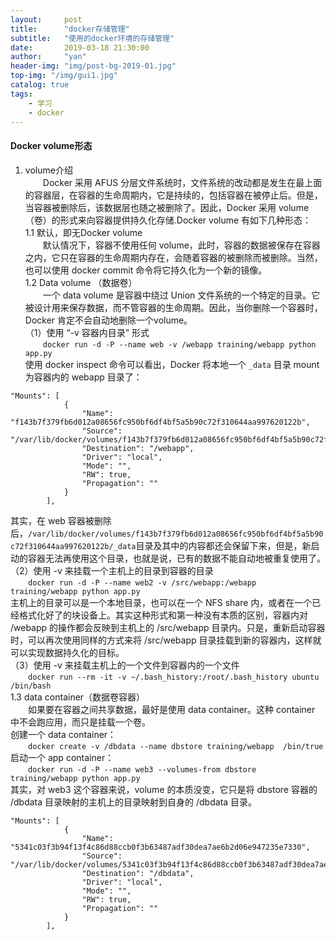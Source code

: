 ```yaml
---
layout:     post
title:      "docker存储管理"
subtitle:   "使用的docker环境的存储管理"
date:       2019-03-18 21:30:00
author:     "yan"
header-img: "img/post-bg-2019-01.jpg"
top-img: "/img/gui1.jpg"
catalog: true
tags:
    - 学习
    - docker
---
```

#### Docker volume形态
1. volume介绍  
&emsp;&emsp;Docker 采用 AFUS 分层文件系统时，文件系统的改动都是发生在最上面的容器层，在容器的生命周期内，它是持续的，包括容器在被停止后。但是，当容器被删除后，该数据层也随之被删除了。因此，Docker 采用 volume （卷）的形式来向容器提供持久化存储.Docker volume 有如下几种形态：  
1.1 默认，即无Docker volume  
&emsp;&emsp;默认情况下，容器不使用任何 volume，此时，容器的数据被保存在容器之内，它只在容器的生命周期内存在，会随着容器的被删除而被删除。当然，也可以使用 docker commit 命令将它持久化为一个新的镜像。  
1.2 Data volume （数据卷）   
&emsp;&emsp;一个 data volume 是容器中绕过 Union 文件系统的一个特定的目录。它被设计用来保存数据，而不管容器的生命周期。因此，当你删除一个容器时，Docker 肯定不会自动地删除一个volume。  
（1）使用 “-v 容器内目录” 形式  
&emsp;&emsp;`docker run -d -P --name web -v /webapp training/webapp python app.py`  
使用 docker inspect 命令可以看出，Docker 将本地一个 `_data` 目录 mount 为容器内的 webapp 目录了：
```
"Mounts": [
            {
                "Name": "f143b7f379fb6d012a08656fc950bf6df4bf5a5b90c72f310644aa997620122b",
                "Source": "/var/lib/docker/volumes/f143b7f379fb6d012a08656fc950bf6df4bf5a5b90c72f310644aa997620122b/_data",
                "Destination": "/webapp",
                "Driver": "local",
                "Mode": "",
                "RW": true,
                "Propagation": ""
            }
        ],  
```
其实，在 web 容器被删除后，`/var/lib/docker/volumes/f143b7f379fb6d012a08656fc950bf6df4bf5a5b90c72f310644aa997620122b/_data`目录及其中的内容都还会保留下来，但是，新启动的容器无法再使用这个目录，也就是说，已有的数据不能自动地被重复使用了。  
（2）使用 -v 来挂载一个主机上的目录到容器的目录  
&emsp;&emsp;`docker run -d -P --name web2 -v /src/webapp:/webapp training/webapp python app.py`  
主机上的目录可以是一个本地目录，也可以在一个 NFS share 内，或者在一个已经格式化好了的块设备上。其实这种形式和第一种没有本质的区别，容器内对 /webapp 的操作都会反映到主机上的 /src/webapp 目录内。只是，重新启动容器时，可以再次使用同样的方式来将 /src/webapp 目录挂载到新的容器内，这样就可以实现数据持久化的目标。  
（3）使用 -v 来挂载主机上的一个文件到容器内的一个文件  
&emsp;&emsp;`docker run --rm -it -v ~/.bash_history:/root/.bash_history ubuntu /bin/bash`  
1.3 data container（数据卷容器）  
&emsp;&emsp;如果要在容器之间共享数据，最好是使用 data container。这种 container 中不会跑应用，而只是挂载一个卷。  
创建一个 data container：  
&emsp;&emsp;`docker create -v /dbdata --name dbstore training/webapp  /bin/true`  
启动一个 app container：  
&emsp;&emsp;`docker run -d -P --name web3 --volumes-from dbstore training/webapp python app.py`  
其实，对 web3 这个容器来说，volume 的本质没变，它只是将 dbstore 容器的 /dbdata 目录映射的主机上的目录映射到自身的 /dbdata 目录。  
```
"Mounts": [
            {
                "Name": "5341c03f3b94f13f4c86d88ccb0f3b63487adf30dea7ae6b2d06e947235e7330",
                "Source": "/var/lib/docker/volumes/5341c03f3b94f13f4c86d88ccb0f3b63487adf30dea7ae6b2d06e947235e7330/_data",
                "Destination": "/dbdata",
                "Driver": "local",
                "Mode": "",
                "RW": true,
                "Propagation": ""
            }
        ],
```
